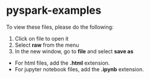 # pyspark-examples

To view these files, please do the following:

1. Click on file to open it
2. Select <b>raw</b> from the menu
3. In the new window, go to <b>file</b> and select <b>save as</b>
- For html files, add the <b>.html</b> extension.
- For jupyter notebook files, add the <b>.ipynb</b> extension.
